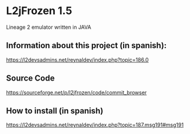 # L2jFrozen 1.5
Lineage 2 emulator written in JAVA

## Information about this project (in spanish):
https://l2devsadmins.net/reynaldev/index.php?topic=186.0

## Source Code
https://sourceforge.net/p/l2jfrozen/code/commit_browser

## How to install (in spanish)
https://l2devsadmins.net/reynaldev/index.php?topic=187.msg191#msg191
